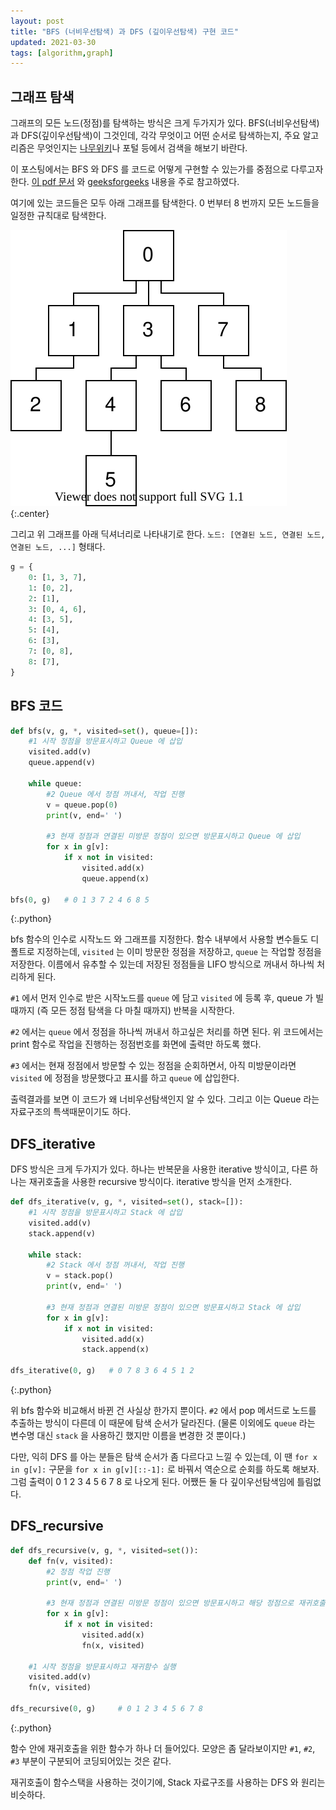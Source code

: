 ```yaml
---
layout: post
title: "BFS (너비우선탐색) 과 DFS (깊이우선탐색) 구현 코드"
updated: 2021-03-30
tags: [algorithm,graph]
---
```


## 그래프 탐색

그래프의 모든 노드(정점)를 탐색하는 방식은 크게 두가지가 있다. BFS(너비우선탐색)과 DFS(깊이우선탐색)이 그것인데, 각각 무엇이고 어떤 순서로 탐색하는지, 주요 알고리즘은 무엇인지는 [나무위키](https://namu.wiki/w/%EB%84%93%EC%9D%B4%20%EC%9A%B0%EC%84%A0%20%ED%83%90%EC%83%89)나 포털 등에서 검색을 해보기 바란다.

이 포스팅에서는 BFS 와 DFS 를 코드로 어떻게 구현할 수 있는가를 중점으로 다루고자 한다. [이 pdf 문서](http://web.cs.unlv.edu/larmore/Courses/CSC477/bfsDfs.pdf) 와 [geeksforgeeks](https://www.geeksforgeeks.org/graph-data-structure-and-algorithms/) 내용을 주로 참고하였다.

여기에 있는 코드들은 모두 아래 그래프를 탐색한다. 0 번부터 8 번까지 모든 노드들을 일정한 규칙대로 탐색한다.

![그래프](/img/algorithm/algorithm-3001-01-01-00.svg)
{:.center}

그리고 위 그래프를 아래 딕셔너리로 나타내기로 한다. `노드: [연결된 노드, 연결된 노드, 연결된 노드, ...]` 형태다.

```python
g = {
    0: [1, 3, 7],
    1: [0, 2],
    2: [1],
    3: [0, 4, 6],
    4: [3, 5],
    5: [4],
    6: [3],
    7: [0, 8],
    8: [7],
}
```

## BFS 코드

```python
def bfs(v, g, *, visited=set(), queue=[]):
    #1 시작 정점을 방문표시하고 Queue 에 삽입
    visited.add(v)
    queue.append(v)

    while queue:
        #2 Queue 에서 정점 꺼내서, 작업 진행
        v = queue.pop(0)
        print(v, end=' ')

        #3 현재 정점과 연결된 미방문 정점이 있으면 방문표시하고 Queue 에 삽입
        for x in g[v]:
            if x not in visited:
                visited.add(x)
                queue.append(x)

bfs(0, g)   # 0 1 3 7 2 4 6 8 5
```
{:.python}

bfs 함수의 인수로 시작노드 와 그래프를 지정한다. 함수 내부에서 사용할 변수들도 디폴트로 지정하는데, `visited` 는 이미 방문한 정점을 저장하고, `queue` 는 작업할 정점을 저장한다. 이름에서 유추할 수 있는데 저장된 정점들을 LIFO 방식으로 꺼내서 하나씩 처리하게 된다.

`#1` 에서 먼저 인수로 받은 시작노드를 `queue` 에 담고 `visited` 에 등록 후, queue 가 빌 때까지 (즉 모든 정점 탐색을 다 마칠 때까지) 반복을 시작한다.

`#2` 에서는 `queue` 에서 정점을 하나씩 꺼내서 하고싶은 처리를 하면 된다. 위 코드에서는 print 함수로 작업을 진행하는 정점번호를 화면에 출력만 하도록 했다.

`#3` 에서는 현재 정점에서 방문할 수 있는 정점을 순회하면서, 아직 미방문이라면 `visited` 에 정점을 방문했다고 표시를 하고 `queue` 에 삽입한다.

출력결과를 보면 이 코드가 왜 너비우선탐색인지 알 수 있다. 그리고 이는 Queue 라는 자료구조의 특색때문이기도 하다.

## DFS_iterative

DFS 방식은 크게 두가지가 있다. 하나는 반복문을 사용한 iterative 방식이고, 다른 하나는 재귀호출을 사용한 recursive 방식이다. iterative 방식을 먼저 소개한다.

```python
def dfs_iterative(v, g, *, visited=set(), stack=[]):
    #1 시작 정점을 방문표시하고 Stack 에 삽입
    visited.add(v)
    stack.append(v)

    while stack:
        #2 Stack 에서 정점 꺼내서, 작업 진행
        v = stack.pop()
        print(v, end=' ')

        #3 현재 정점과 연결된 미방문 정점이 있으면 방문표시하고 Stack 에 삽입
        for x in g[v]:
            if x not in visited:
                visited.add(x)
                stack.append(x)

dfs_iterative(0, g)   # 0 7 8 3 6 4 5 1 2
```
{:.python}

위 bfs 함수와 비교해서 바뀐 건 사실상 한가지 뿐이다. `#2` 에서 pop 메서드로 노드를 추출하는 방식이 다른데 이 때문에 탐색 순서가 달라진다. (물론 이외에도 `queue` 라는 변수명 대신 `stack` 을 사용하긴 했지만 이름을 변경한 것 뿐이다.)

다만, 익히 DFS 를 아는 분들은 탐색 순서가 좀 다르다고 느낄 수 있는데, 이 땐 `for x in g[v]:` 구문을 `for x in g[v][::-1]:` 로 바꿔서 역순으로 순회를 하도록 해보자. 그럼 출력이 0 1 2 3 4 5 6 7 8 로 나오게 된다. 어쨌든 둘 다 깊이우선탐색임에 틀림없다.

## DFS_recursive

```python
def dfs_recursive(v, g, *, visited=set()):
    def fn(v, visited):
        #2 정점 작업 진행
        print(v, end=' ')
        
        #3 현재 정점과 연결된 미방문 정점이 있으면 방문표시하고 해당 정점으로 재귀호출
        for x in g[v]:
            if x not in visited:
                visited.add(x)
                fn(x, visited)

    #1 시작 정점을 방문표시하고 재귀함수 실행
    visited.add(v)
    fn(v, visited)

dfs_recursive(0, g)     # 0 1 2 3 4 5 6 7 8
```
{:.python}

함수 안에 재귀호출을 위한 함수가 하나 더 들어있다. 모양은 좀 달라보이지만 `#1`, `#2`, `#3` 부분이 구분되어 코딩되어있는 것은 같다.

재귀호출이 함수스택을 사용하는 것이기에, Stack 자료구조를 사용하는 DFS 와 원리는 비슷하다.
